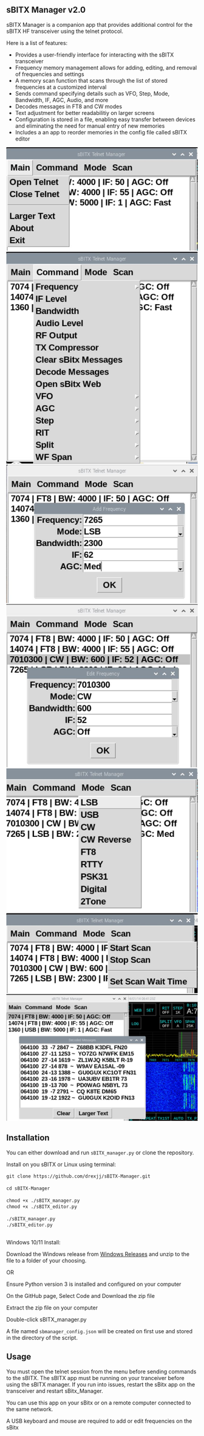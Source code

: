 sBITX Manager v2.0
--------------------------------

sBITX Manager is a companion app that provides additional control for the sBITX HF transceiver using the telnet protocol. 

Here is a list of features:
- Provides a user-friendly interface for interacting with the sBITX transceiver
- Frequency memory management allows for adding, editing, and removal of frequencies and settings
- A memory scan function that scans through the list of stored frequencies at a customized interval
- Sends command specifying details such as VFO, Step, Mode, Bandwidth, IF, AGC, Audio, and more
- Decodes messages in FT8 and CW modes
- Text adjustment for better readabilitiy on larger screens
- Configuration is stored in a file, enabling easy transfer between devices and eliminating the need for manual entry of new memories
- Includes a an app to reorder memories in the config file called sBITX editor

![Alt text](images/sbitx-manager1.JPG)
![Alt text](images/sbitx-manager2.JPG)
![Alt text](images/sbitx-manager3.JPG)
![Alt text](images/sbitx-manager4.JPG)
![Alt text](images/sbitx-manager5.JPG)
![Alt text](images/sbitx-manager6.JPG)
![Alt text](images/sbitx-manager7.JPG)


Installation
-----

You can either download and run ```sBITX_manager.py``` or clone the repository.

Install on you sBITX or Linux using terminal:
```
git clone https://github.com/drexjj/sBITX-Manager.git

cd sBITX-Manager

chmod +x ./sBITX_manager.py
chmod +x ./sBITX_editor.py

./sBITX_manager.py
./sBITX_editor.py


```

Windows 10/11 Install:

Download the Windows release from [Windows Releases](https://github.com/drexjj/sBITX-Manager/releases/tag/Windows) and unzip to the file to a folder of your choosing.

OR

Ensure Python version 3 is installed and configured on your computer

On the GitHub page, Select Code and Download the zip file

Extract the zip file on your computer

Double-click sBITX_manager.py


A file named `sbmanager_config.json` will be created on first use and stored in the directory of the script.



Usage
-----

You must open the telnet session from the menu before sending commands to the sBITX. The sBITX app must be running on your tranceiver before using the sBITX manager.
If you run into issues, restart the sBitx app on the transceiver and restart sBitx_Manager.

You can use this app on your sBitx or on a remote computer connected to the same network.

A USB keyboard and mouse are required to add or edit frequencies on the sBitx

